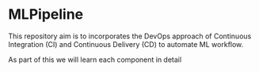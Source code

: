 # MLPipeline

This repository aim is to incorporates the DevOps approach of Continuous Integration (CI) and Continuous Delivery (CD) to automate ML workflow.

As part of this we will learn each component in detail
